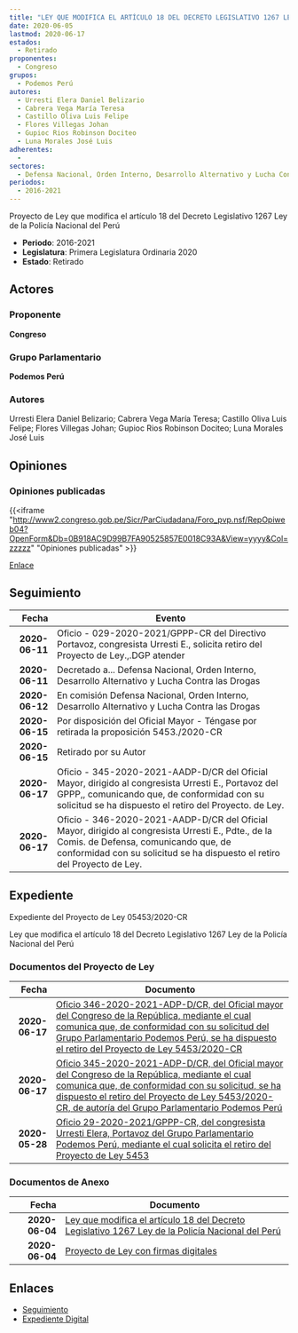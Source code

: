 ```yaml
---
title: "LEY QUE MODIFICA EL ARTÍCULO 18 DEL DECRETO LEGISLATIVO 1267 LEY DE LA POLICÍA NACIONAL DEL PERÚ"
date: 2020-06-05
lastmod: 2020-06-17
estados: 
  - Retirado
proponentes: 
  - Congreso
grupos: 
  - Podemos Perú
autores: 
  - Urresti Elera Daniel Belizario
  - Cabrera Vega María Teresa
  - Castillo Oliva Luis Felipe
  - Flores Villegas Johan
  - Gupioc Rios Robinson Dociteo
  - Luna Morales José Luis
adherentes: 
  - 
sectores: 
  - Defensa Nacional, Orden Interno, Desarrollo Alternativo y Lucha Contra las Drogas
periodos: 
  - 2016-2021
---
```


Proyecto de Ley que modifica el artículo 18 del Decreto Legislativo 1267 Ley de la Policía Nacional del Perú

- **Periodo**: 2016-2021
- **Legislatura**: Primera Legislatura Ordinaria 2020
- **Estado**: Retirado

## Actores

### Proponente

**Congreso**

### Grupo Parlamentario

**Podemos Perú**

### Autores

Urresti Elera Daniel Belizario; Cabrera Vega María Teresa; Castillo Oliva Luis Felipe; Flores Villegas Johan; Gupioc Rios Robinson Dociteo; Luna Morales José Luis


## Opiniones

### Opiniones publicadas

{{<iframe "http://www2.congreso.gob.pe/Sicr/ParCiudadana/Foro_pvp.nsf/RepOpiweb04?OpenForm&Db=0B918AC9D99B7FA90525857E0018C93A&View=yyyy&Col=zzzzz" "Opiniones publicadas" >}}

[Enlace](http://www2.congreso.gob.pe/Sicr/ParCiudadana/Foro_pvp.nsf/RepOpiweb04?OpenForm&Db=0B918AC9D99B7FA90525857E0018C93A&View=yyyy&Col=zzzzz)

## Seguimiento

| Fecha | Evento |
|------:|--------|
| **2020-06-11** | Oficio - 029-2020-2021/GPPP-CR del Directivo Portavoz, congresista Urresti E., solicita retiro del Proyecto de Ley.,.DGP atender|
| **2020-06-11** | Decretado a... Defensa Nacional, Orden Interno, Desarrollo Alternativo y Lucha Contra las Drogas|
| **2020-06-12** | En comisión Defensa Nacional, Orden Interno, Desarrollo Alternativo y Lucha Contra las Drogas|
| **2020-06-15** | Por disposición del Oficial Mayor - Téngase por retirada la proposición 5453./2020-CR|
| **2020-06-15** | Retirado por su Autor|
| **2020-06-17** | Oficio - 345-2020-2021-AADP-D/CR del Oficial Mayor, dirigido al congresista Urresti E., Portavoz del GPPP,, comunicando que, de conformidad con su solicitud se ha dispuesto el retiro del Proyecto. de Ley.|
| **2020-06-17** | Oficio - 346-2020-2021-AADP-D/CR del Oficial Mayor, dirigido al congresista Urresti E., Pdte., de la Comis. de Defensa, comunicando que, de conformidad con su solicitud se ha dispuesto el retiro del Proyecto de Ley.|


## Expediente

Expediente del Proyecto de Ley 05453/2020-CR

Ley que modifica el artículo 18 del Decreto Legislativo 1267 Ley de la Policía Nacional del Perú


### Documentos del Proyecto de Ley

| Fecha | Documento |
|------:|--------|
| **2020-06-17** | [Oficio 346-2020-2021-ADP-D/CR, del Oficial mayor del Congreso de la República, mediante el cual comunica que, de conformidad con su solicitud del Grupo Parlamentario Podemos Perú, se ha dispuesto el retiro del Proyecto de Ley 5453/2020-CR](http://www.leyes.congreso.gob.pe/Documentos/2016_2021/Oficios/Oficialia_Mayor/OFICIO-346-2020-2021-ADP-D-CR.pdf) |
| **2020-06-17** | [Oficio 345-2020-2021-ADP-D/CR, del Oficial mayor del Congreso de la República, mediante el cual comunica que, de conformidad con su solicitud, se ha dispuesto el retiro del Proyecto de Ley 5453/2020-CR, de autoría del Grupo Parlamentario Podemos Perú](http://www.leyes.congreso.gob.pe/Documentos/2016_2021/Oficios/Oficialia_Mayor/OFICIO-345-2020-2021-ADP-D-CR.pdf) |
| **2020-05-28** | [Oficio 29-2020-2021/GPPP-CR, del congresista Urresti Elera, Portavoz del Grupo Parlamentario Podemos Perú, mediante el cual solicita el retiro del Proyecto de Ley 5453](http://www.leyes.congreso.gob.pe/Documentos/2016_2021/Oficios/Grupos_Parlamentarios/OFICIO-29-2020_2021-GPPP-CR.pdf) |

### Documentos de Anexo

| Fecha | Documento |
|------:|--------|
| **2020-06-04** | [Ley que modifica el artículo 18 del Decreto Legislativo 1267 Ley de la Policía Nacional del Perú](http://www.leyes.congreso.gob.pe/Documentos/2016_2021/Proyectos_de_Ley_y_de_Resoluciones_Legislativas/PL05453-20200604.pdf) |
| **2020-06-04** | [Proyecto de Ley con firmas digitales](http://www.leyes.congreso.gob.pe/Documentos/2016_2021/Proyectos_de_Ley_y_de_Resoluciones_Legislativas/Proyectos_Firmas_digitales/PL05453.pdf) |

## Enlaces 

- [Seguimiento](http://www2.congreso.gob.pehttp://www2.congreso.gob.pe/Sicr/TraDocEstProc/CLProLey2016.nsf/f7fff46988ca05b1052578e100829cc7/e4f9bf8151012c2f0525857e0020289e?OpenDocument)
- [Expediente Digital](http://www2.congreso.gob.pehttp://www2.congreso.gob.pe/Sicr/TraDocEstProc/CLProLey2016.nsf/f7fff46988ca05b1052578e100829cc7/e4f9bf8151012c2f0525857e0020289e?OpenDocument&Click=05257FB7005EB655.eb71d0cf91d8294e05256cdf006b5706/$Body/0.1C6C)
